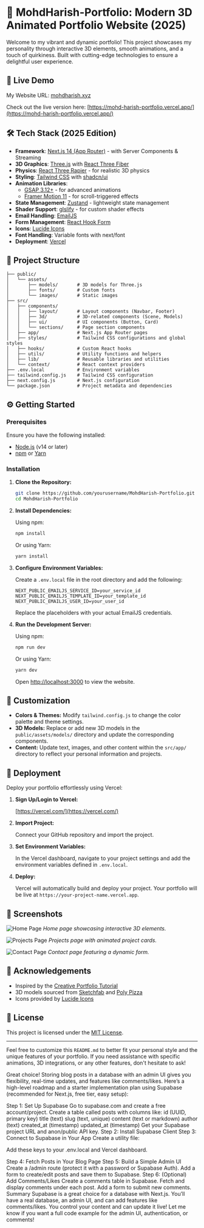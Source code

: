 # 🎨 MohdHarish-Portfolio: Modern 3D Animated Portfolio Website (2025)

Welcome to my vibrant and dynamic portfolio! This project showcases my personality through interactive 3D elements, smooth animations, and a touch of quirkiness. Built with cutting-edge technologies to ensure a delightful user experience.

## 🚀 Live Demo

My Website URL: [mohdharish.xyz](mohdharish.xyz)

Check out the live version here: [https://mohd-harish-portfolio.vercel.app/](https://mohd-harish-portfolio.vercel.app/)

## 🛠️ Tech Stack (2025 Edition)

* **Framework**: [Next.js 14 (App Router)](https://nextjs.org/) - with Server Components & Streaming
* **3D Graphics**: [Three.js](https://threejs.org/) with [React Three Fiber](https://docs.pmnd.rs/react-three-fiber/)
* **Physics**: [React Three Rapier](https://pmnd.rs/react-three-rapier/) - for realistic 3D physics
* **Styling**: [Tailwind CSS](https://tailwindcss.com/) with [shadcn/ui](https://ui.shadcn.com/)
* **Animation Libraries**:
  * [GSAP 3.12+](https://greensock.com/gsap/) - for advanced animations
  * [Framer Motion 11](https://www.framer.com/motion/) - for scroll-triggered effects
* **State Management**: [Zustand](https://zustand-demo.pmnd.rs/) - lightweight state management
* **Shader Support**: [glslify](https://github.com/glslify/glslify) - for custom shader effects
* **Email Handling**: [EmailJS](https://www.emailjs.com/)
* **Form Management**: [React Hook Form](https://react-hook-form.com/)
* **Icons**: [Lucide Icons](https://lucide.dev/)
* **Font Handling**: Variable fonts with next/font
* **Deployment**: [Vercel](https://vercel.com/)

## 📁 Project Structure

```
├── public/
│   └── assets/
│       ├── models/       # 3D models for Three.js
│       ├── fonts/        # Custom fonts
│       └── images/       # Static images
├── src/
│   ├── components/
│   │   ├── layout/       # Layout components (Navbar, Footer)
│   │   ├── 3d/           # 3D-related components (Scene, Models)
│   │   ├── ui/           # UI components (Button, Card)
│   │   └── sections/     # Page section components
│   ├── app/              # Next.js App Router pages
│   ├── styles/           # Tailwind CSS configurations and global styles
│   ├── hooks/            # Custom React hooks
│   ├── utils/            # Utility functions and helpers
│   ├── lib/              # Reusable libraries and utilities
│   └── context/          # React context providers
├── .env.local            # Environment variables
├── tailwind.config.js    # Tailwind CSS configuration
├── next.config.js        # Next.js configuration
└── package.json          # Project metadata and dependencies
```

## ⚙️ Getting Started

### Prerequisites

Ensure you have the following installed:

* [Node.js](https://nodejs.org/) (v14 or later)
* [npm](https://www.npmjs.com/) or [Yarn](https://yarnpkg.com/)

### Installation

1. **Clone the Repository:**

   ```bash
   git clone https://github.com/yourusername/MohdHarish-Portfolio.git
   cd MohdHarish-Portfolio
   ```

2. **Install Dependencies:**

   Using npm:

   ```bash
   npm install
   ```

   Or using Yarn:

   ```bash
   yarn install
   ```

3. **Configure Environment Variables:**

   Create a `.env.local` file in the root directory and add the following:

   ```env
   NEXT_PUBLIC_EMAILJS_SERVICE_ID=your_service_id
   NEXT_PUBLIC_EMAILJS_TEMPLATE_ID=your_template_id
   NEXT_PUBLIC_EMAILJS_USER_ID=your_user_id
   ```

   Replace the placeholders with your actual EmailJS credentials.

4. **Run the Development Server:**

   Using npm:

   ```bash
   npm run dev
   ```

   Or using Yarn:

   ```bash
   yarn dev
   ```

   Open [http://localhost:3000](http://localhost:3000) to view the website.

## 🎨 Customization

* **Colors & Themes:** Modify `tailwind.config.js` to change the color palette and theme settings.
* **3D Models:** Replace or add new 3D models in the `public/assets/models/` directory and update the corresponding components.
* **Content:** Update text, images, and other content within the `src/app/` directory to reflect your personal information and projects.

## 🚀 Deployment

Deploy your portfolio effortlessly using Vercel:

1. **Sign Up/Login to Vercel:**

   [https://vercel.com/](https://vercel.com/)

2. **Import Project:**

   Connect your GitHub repository and import the project.

3. **Set Environment Variables:**

   In the Vercel dashboard, navigate to your project settings and add the environment variables defined in `.env.local`.

4. **Deploy:**

   Vercel will automatically build and deploy your project. Your portfolio will be live at `https://your-project-name.vercel.app`.

## 📸 Screenshots

![Home Page](public/assets/screenshots/home.png)
*Home page showcasing interactive 3D elements.*

![Projects Page](public/assets/screenshots/projects.png)
*Projects page with animated project cards.*

![Contact Page](public/assets/screenshots/contact.png)
*Contact page featuring a dynamic form.*

## 🙌 Acknowledgements

* Inspired by the [Creative Portfolio Tutorial](https://github.com/a-trost/creative-portfolio)
* 3D models sourced from [Sketchfab](https://sketchfab.com/) and [Poly Pizza](https://poly.pizza/)
* Icons provided by [Lucide Icons](https://lucide.dev/)

## 📄 License

This project is licensed under the [MIT License](LICENSE).

---

Feel free to customize this `README.md` to better fit your personal style and the unique features of your portfolio. If you need assistance with specific animations, 3D integrations, or any other features, don't hesitate to ask!

Great choice! Storing blog posts in a database with an admin UI gives you flexibility, real-time updates, and features like comments/likes. Here’s a high-level roadmap and a starter implementation plan using Supabase (recommended for Next.js, free tier, easy setup):

Step 1: Set Up Supabase
Go to supabase.com and create a free account/project.
Create a table called posts with columns like:
id (UUID, primary key)
title (text)
slug (text, unique)
content (text or markdown)
author (text)
created_at (timestamp)
updated_at (timestamp)
Get your Supabase project URL and anon/public API key.
Step 2: Install Supabase Client
Step 3: Connect to Supabase in Your App
Create a utility file:

Add these keys to your .env.local and Vercel dashboard.

Step 4: Fetch Posts in Your Blog Page
Step 5: Build a Simple Admin UI
Create a /admin route (protect it with a password or Supabase Auth).
Add a form to create/edit posts and save them to Supabase.
Step 6: (Optional) Add Comments/Likes
Create a comments table in Supabase.
Fetch and display comments under each post.
Add a form to submit new comments.
Summary
Supabase is a great choice for a database with Next.js.
You’ll have a real database, an admin UI, and can add features like comments/likes.
You control your content and can update it live!
Let me know if you want a full code example for the admin UI, authentication, or comments!
